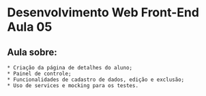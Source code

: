 # Desenvolvimento Web Front-End Aula 05
## Aula sobre:
	* Criação da página de detalhes do aluno;
	* Painel de controle;
	* Funcionalidades de cadastro de dados, edição e exclusão;
	* Uso de services e mocking para os testes.
